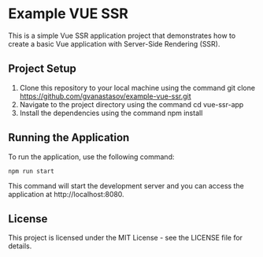# **Example VUE SSR**
 
This is a simple Vue SSR application project that demonstrates how to create a basic Vue application with Server-Side Rendering (SSR).

## **Project Setup**

1. Clone this repository to your local machine using the command git clone https://github.com/gvanastasov/example-vue-ssr.git
2. Navigate to the project directory using the command cd vue-ssr-app
3. Install the dependencies using the command npm install

## **Running the Application**

To run the application, use the following command:

```ssh
npm run start
```

This command will start the development server and you can access the application at http://localhost:8080.

## **License**

This project is licensed under the MIT License - see the LICENSE file for details.